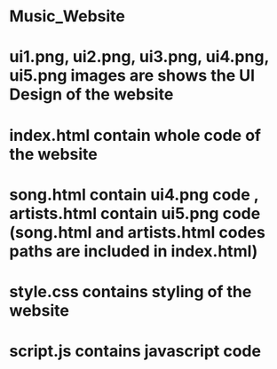 # Music_Website
# ui1.png, ui2.png, ui3.png, ui4.png, ui5.png images are shows the UI Design of the website
# index.html contain whole code of the website 
# song.html contain ui4.png code , artists.html contain ui5.png code (song.html and artists.html codes paths are included in index.html) 
# style.css contains styling of the website
# script.js contains javascript code

